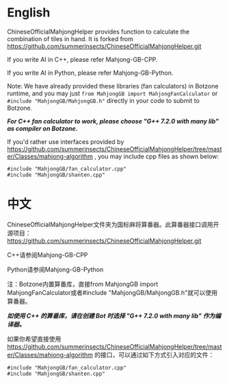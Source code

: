 # English
ChineseOfficialMahjongHelper provides function to calculate the combination of tiles in hand.
It is forked from https://github.com/summerinsects/ChineseOfficialMahjongHelper.git

If you write AI in C++, please refer Mahjong-GB-CPP.

If you write AI in Python, please refer Mahjong-GB-Python.

Note: We have already provided these libraries (fan calculators) in Botzone runtime, and you may just `from MahjongGB import MahjongFanCalculator` or `#include "MahjongGB/MahjongGB.h"` directly in your code to submit to Botzone.

***For C++ fan calculator to work, please choose "G++ 7.2.0 with many lib" as compiler on Botzone.***

If you'd rather use interfaces provided by https://github.com/summerinsects/ChineseOfficialMahjongHelper/tree/master/Classes/mahjong-algorithm , you may include cpp files as shown below:
```
#include "MahjongGB/fan_calculator.cpp"
#include "MahjongGB/shanten.cpp"
```

# 中文
ChineseOfficialMahjongHelper文件夹为国标麻将算番器。此算番器接口调用开源项目：
https://github.com/summerinsects/ChineseOfficialMahjongHelper.git

C++请参阅Mahjong-GB-CPP

Python请参阅Mahjong-GB-Python

注：Botzone内置算番库，直接from MahjongGB import MahjongFanCalculator或者#include "MahjongGB/MahjongGB.h"就可以使用算番器。

***如使用 C++ 的算番库，请在创建 Bot 时选择 "G++ 7.2.0 with many lib" 作为编译器。***

如果你希望直接使用 https://github.com/summerinsects/ChineseOfficialMahjongHelper/tree/master/Classes/mahjong-algorithm 的接口，可以通过如下方式引入对应的文件：
```
#include "MahjongGB/fan_calculator.cpp"
#include "MahjongGB/shanten.cpp"
```
